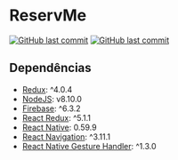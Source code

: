 # ReservMe
<!--------------------- TAGS  -------------------------------->
[![GitHub last commit](https://img.shields.io/github/last-commit/thefelipeBrandao/Clubinho-Nerd.svg)](https://github.com/thefelipeBrandao/Clubinho-Nerd/commits/master)
[![GitHub last commit](https://img.shields.io/github/contributors/thefelipeBrandao/Clubinho-Nerd.svg)](https://github.com/thefelipeBrandao/Clubinho-Nerd/graphs/contributors)

## Dependências

- [Redux](https://redux.js.org/introduction/getting-started): ^4.0.4
- [NodeJS](https://nodejs.org/en/): v8.10.0
- [Firebase](https://rnfirebase.io/docs/v5.x.x/installation/initial-setup): ^6.3.2
- [React Redux](https://redux.js.org/basics/usage-with-react#installing-react-redux): ^5.1.1
- [React Native](http://facebook.github.io/react-native/): 0.59.9
- [React Navigation](https://reactnavigation.org/): ^3.11.1
- [React Native Gesture Handler](https://kmagiera.github.io/react-native-gesture-handler/): ^1.3.0
